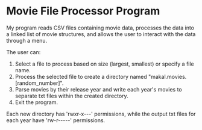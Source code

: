 # Movie File Processor Program

My program reads CSV files containing movie data, processes the data into a linked list of movie structures,
and allows the user to interact with the data through a menu.

The user can:
1. Select a file to process based on size (largest, smallest) or specify a file name.
2. Process the selected file to create a directory named "makal.movies.[random_number]".
3. Parse movies by their release year and write each year's movies to separate txt files within the created directory.
4. Exit the program.

Each new directory has 'rwxr-x---' permissions, while the output txt files for each year have 'rw-r-----' permissions.
